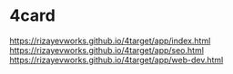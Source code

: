 # 4card
https://rizayevworks.github.io/4target/app/index.html <br>
https://rizayevworks.github.io/4target/app/seo.html
https://rizayevworks.github.io/4target/app/web-dev.html
